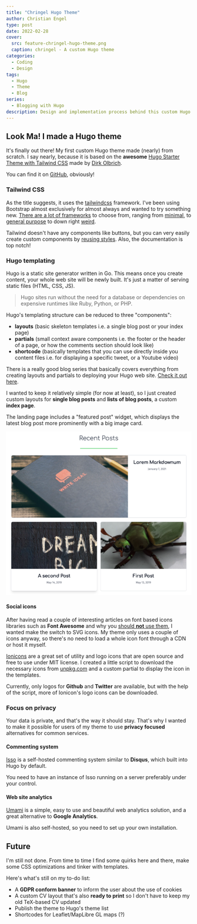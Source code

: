```yaml
---
title: "Chringel Hugo Theme"
author: Christian Engel
type: post
date: 2022-02-28
cover:
  src: feature-chringel-hugo-theme.png
  caption: chringel - A custom Hugo theme
categories:
  - Coding
  - Design
tags:
  - Hugo
  - Theme
  - Blog
series:
  - Blogging with Hugo
description: Design and implementation process behind this custom Hugo theme
---
```


## Look Ma! I made a Hugo theme

It's finally out there! My first custom Hugo theme made (nearly) from scratch. I say nearly, because it is based on the **awesome** [Hugo Starter Theme with Tailwind CSS](https://github.com/dirkolbrich/hugo-theme-tailwindcss-starter) made by [Dirk Olbrich](https://github.com/dirkolbrich).

You can find it on [GitHub](https://github.com/chringel21/chringel-hugo-theme), obviously!

### Tailwind CSS

As the title suggests, it uses the [tailwindcss](https://tailwindcss.com) framework. I've been using Bootstrap almost exclusively for almost always and wanted to try something new. [There are a lot of frameworks](https://github.com/troxler/awesome-css-frameworks) to choose from, ranging from [minimal](https://purecss.io), to [general purpose](https://bulma.io) to down right [weird](https://nostalgic-css.github.io/NES.css/).

Tailwind doesn't have any components like buttons, but you can very easily create custom components by [reusing styles](https://tailwindcss.com/docs/reusing-styles). Also, the documentation is top notch!

### Hugo templating

Hugo is a static site generator written in Go. This means once you create content, your whole web site will be newly built. It's just a matter of serving static files (HTML, CSS, JS).

> Hugo sites run without the need for a database or dependencies on expensive runtimes like Ruby, Python, or PHP.

Hugo's templating structure can be reduced to three "components":

- **layouts** (basic skeleton templates i.e. a single blog post or your index page)
- **partials** (small context aware components i.e. the footer or the header of a page, or how the comments section should look like)
- **shortcode** (basically templates that you can use directly inside you content files i.e. for displaying a specific tweet, or a Youtube video)

There is a really good blog series that basically covers everything from creating layouts and partials to deploying your Hugo web site. [Check it out here](https://pakstech.com/series/blog-with-hugo/).

I wanted to keep it relatively simple (for now at least), so I just created custom layouts for **single blog posts** and **lists of blog posts**, a custom **index page**.

The landing page includes a "featured post" widget, which displays the latest blog post more prominently with a big image card.

!["Featured post on landing page"](images/featured-post.png "Featured post")

#### Social icons

After having read a couple of interesting articles on font based icons libraries such as **Font Awesome** and why you [should **not** use them](https://cloudfour.com/thinks/seriously-dont-use-icon-fonts/), I wanted make the switch to SVG icons. My theme only uses a couple of icons anyway, so there's no need to load a whole icon font through a CDN or host it myself.

[Ionicons](https://ionic.io/ionicons) are a great set of utility and logo icons that are open source and free to use under MIT license. I created a little script to download the necessary icons from [unpkg.com](https://unpkg.com/ionicons@5.5.2/dist/svg/) and a custom partial to display the icon in the templates.

Currently, only logos for **Github** and **Twitter** are available, but with the help of the script, more of Ionicon's logo icons can be downloaded.

### Focus on privacy

Your data is private, and that's the way it should stay. That's why I wanted to make it possible for users of my theme to use **privacy focused** alternatives for common services.

#### Commenting system

[Isso](https://posativ.org/isso/docs/install/) is a self-hosted commenting system similar to **Disqus**, which built into Hugo by default.

You need to have an instance of Isso running on a server preferably under your control.

#### Web site analytics

[Umami](https://umami.is/docs/install) is a simple, easy to use and beautiful web analytics solution, and a great alternative to **Google Analytics**.

Umami is also self-hosted, so you need to set up your own installation.

## Future

I'm still not done. From time to time I find some quirks here and there, make some CSS optimizations and tinker with templates.

Here's what's still on my to-do list:

- A **GDPR conform banner** to inform the user about the use of cookies
- A custom CV layout that's also **ready to print** so I don't have to keep my old TeX-based CV updated
- Publish the theme to Hugo's theme list
- Shortcodes for Leaflet/MapLibre GL maps (?)
